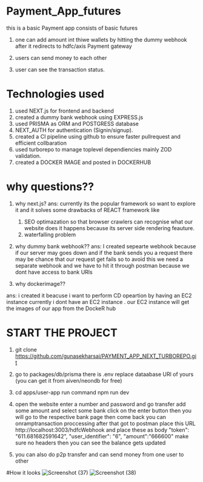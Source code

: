 
# Payment_App_futures

this is a basic Payment app consists of basic futures

1) one can add amount int thiwe wallets by hitting the dummy webhook after it redirects to hdfc/axis Payment gateway

2) users can send money to each other

3) user can see the transaction status.

# Technologies used

1) used NEXT.js for frontend and backend
2) created a dummy bank webhook using EXPRESS.js
3) used PRISMA as ORM and POSTGRESS database
4) NEXT_AUTH for authentication (Signin/signup).
5) created a CI pipeline using github to ensure faster pullrequest and efficient collbaration
6) used turborepo to manage toplevel dependiencies mainly ZOD validation.
7) created a DOCKER IMAGE and posted in DOCKERHUB

# why questions??
1) why next.js?
ans:   currently its the popular framework so want to explore it
and it solves some drawbacks of REACT framework like
    1) SEO optimazation so that browser crawlers can recognise what our website does it happens because its server side rendering feauture.
    2) waterfalling problem

2) why dummy bank webhook??
ans: I created sepearte webhook because if our server may goes down
and if the bank sends you a request there may be chance that our request get fails so to avoid this we need a separate webhook and we have to hit it through postman because we dont have access to bank URls 

3) why dockerimage??

ans: i created it beacuse i want to perform CD opeartion by having an EC2 instance currently i dont have an EC2 instance .
our EC2 instance will get the images of our app from the DockeR hub

# START THE PROJECT

1) git clone https://github.com/gunasekharsai/PAYMENT_APP_NEXT_TURBOREPO.git

2) go to packages/db/prisma there is .env replace dataabase URl of yours (you can get it from aiven/neondb for free)

3) cd apps/user-app  run command npm run dev

4) open the website enter a number and password and go transfer add some amount and select some bank click on the enter button 
then you will go to the respective bank page then come back you can onramptransaction proccessing after that got to postman place this URL http://localhost:3003/hdfcWebhook and place these as body   "token": "611.681682591642",
                "user_identifier": "6",
                "amount":"666600"
make sure no headers then you can see the balance gets updated
5) you can also do p2p transfer and can send money from one user to other

#How it looks
![Screenshot (37)](https://github.com/gunasekharsai/PAYMENT_APP_NEXT_TURBOREPO/assets/113043690/8495823b-aa8d-4e46-92a3-8f30b3c92bc4)
![Screenshot (38)](https://github.com/gunasekharsai/PAYMENT_APP_NEXT_TURBOREPO/assets/113043690/446c30b0-9e5d-48b7-8f7b-12d9efeb07ef)

 
